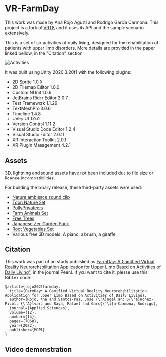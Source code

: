 # VR-FarmDay

This work was made by Ana Rojo Agustí and Rodrigo García Carmona. This project is a fork of [VRTK](https://github.com/ExtendRealityLtd/VRTK)
and it uses its API and the sample scenario extensively.

This is a set of six activities of daily living, designed for the rehabilitation of patients with upper limb disorders. More details are
provided in the paper linked bellow, in the "Citation" section.

![Activities](https://github.com/user-attachments/assets/7465ec37-b62e-408d-9e84-4a543e092b45)

It was built using Unity 2020.3.20f1 with the following plugins:
- 2D Sprite 1.0.0
- 2D Tilemap Editor 1.0.0
- Custom NUnit 1.0.6
- JetBrains Rider Editor 2.0.7
- Test Framework 1.1.29
- TextMeshPro 3.0.6
- Timeline 1.4.8
- Unity UI 1.0.0
- Version Control 1.11.2
- Visual Studio Code Editor 1.2.4
- Visual Studio Editor 2.0.11
- XR Interaction Toolkit 2.0.1
- XR Plugin Management 4.2.1

## Assets

3D, lightning and sound assets have not been included due to file size or license incompatibilities.

For building the binary release, these third-party assets were used:
- [Nature ambience sound clip](https://soundbible.com/1263-Nature-Ambiance.html)
- [Toon Nature Set](http://u3d.as/mDD)
- [PollyPrivateers](https://assetstore.unity.com/publishers/35421)
- [Farm Animals Set](https://assetstore.unity.com/packages/3d/farm-animals-set-97945)
- [Free Trees](https://assetstore.unity.com/packages/3d/vegetation/trees/free-trees-103208)
- [Japanese Zen Garden Pack](https://assetstore.unity.com/packages/3d/props/japanese-zen-garden-pack-69167)
- [Root Vegetables Set](https://assetstore.unity.com/packages/3d/props/food/root-vegetables-set-93392)
- Various free 3D models: A piano, a brush, a giraffe

##  Citation

This work was part of an study published as [FarmDay: A Gamified Virtual Reality Neurorehabilitation Application
for Upper Limb Based on Activities of Daily Living"]([https://peerj.com/articles/14031/](https://www.mdpi.com/2076-3417/12/14/7068)),
in the journal PeerJ. If you want to cite it, please use this BibTex code:

```
@article{rojo2022farmday,
  title={FarmDay: A Gamified Virtual Reality Neurorehabilitation Application for Upper Limb Based on Activities of Daily Living},
  author={Rojo, Ana and Santos-Paz, Jose {\'A}ngel and S{\'a}nchez-Picot, {\'A}lvaro and Raya, Rafael and Garc{\'\i}a-Carmona, Rodrigo},
  journal={Applied Sciences},
  volume={12},
  number={14},
  pages={7068},
  year={2022},
  publisher={MDPI}
}
```

##  Video demonstration
